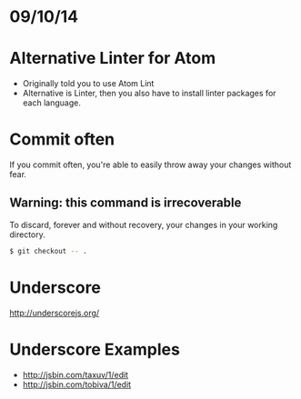# 09/10/14

# Alternative Linter for Atom
- Originally told you to use Atom Lint
- Alternative is Linter, then you also have to install linter packages for each language.

# Commit often
If you commit often, you're able to easily throw away your changes without fear.

## Warning: this command is irrecoverable
To discard, forever and without recovery, your changes in your working directory.

```sh
$ git checkout -- .
```

# Underscore
http://underscorejs.org/

# Underscore Examples
- http://jsbin.com/taxuv/1/edit
- http://jsbin.com/tobiva/1/edit
